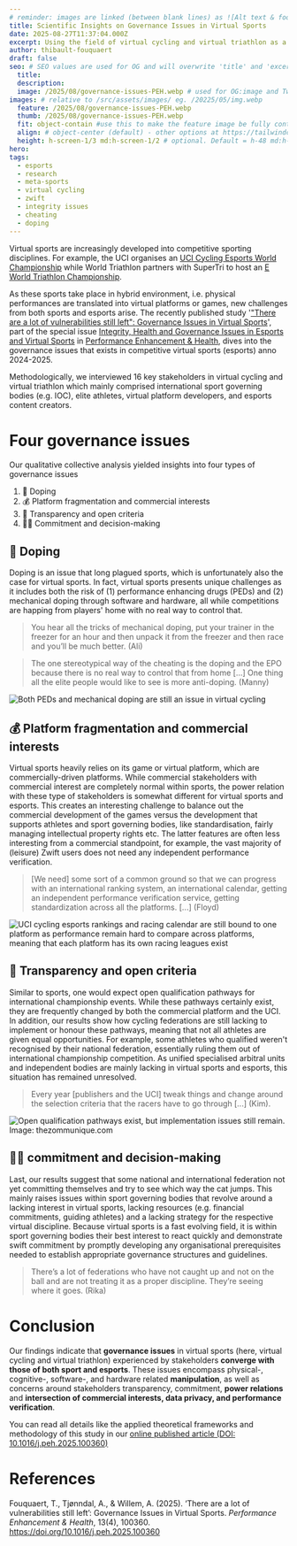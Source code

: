 ```yaml
---
# reminder: images are linked (between blank lines) as ![Alt text & footnote](/assets/images/202Y/MM/foo.webp)
title: Scientific Insights on Governance Issues in Virtual Sports
date: 2025-08-27T11:37:04.000Z
excerpt: Using the field of virtual cycling and virtual triathlon as a case, this research paper identifies and discusses four governance issues in virtual cycling which include (1) doping, (2) platform fragmentation and commercial interests, (3) transparency and open criteria, and (4) commitment and decision-making.
author: thibault-fouquaert
draft: false
seo: # SEO values are used for OG and will overwrite 'title' and 'excerpt' above
  title:
  description:
  image: /2025/08/governance-issues-PEH.webp # used for OG:image and Twitter:image. Overrides default set in _data/meta.siteImage
images: # relative to /src/assets/images/ eg. /20225/05/img.webp
  feature: /2025/08/governance-issues-PEH.webp
  thumb: /2025/08/governance-issues-PEH.webp
  fit: object-contain #use this to make the feature image be fully contained within the given height
  align: # object-center (default) - other options at https://tailwindcss.com/docs/object-position
  height: h-screen-1/3 md:h-screen-1/2 # optional. Default = h-48 md:h-screen-1/3
hero:
tags:
  - esports
  - research
  - meta-sports
  - virtual cycling
  - zwift
  - integrity issues
  - cheating
  - doping
---
```


Virtual sports are increasingly developed into competitive sporting disciplines. For example, the UCI organises an [UCI Cycling Esports World Championship](https://www.uci.org/competition-hub/2025-uci-cycling-esports-world-championships/7yaBDFMwGaC5IMoH0tUAeh) while World Triathlon partners with SuperTri to host an [E World Triathlon Championship](https://triathlon.org/e-world-triathlon-championship). 

As these sports take place in hybrid environment, i.e. physical performances are translated into virtual platforms or games, new challenges from both sports and esports arise. The recently published study '["There are a lot of vulnerabilities still left": Governance Issues in Virtual Sports](https://doi.org/10.1016/j.peh.2025.100360)', part of the special issue [Integrity, Health and Governance Issues in Esports and Virtual Sports](https://www.sciencedirect.com/science/journal/22112669/vsi/107J7HTLKCW) in [Performance Enhancement & Health](https://www.sciencedirect.com/journal/performance-enhancement-and-health), dives into the governance issues that exists in competitive virtual sports (esports) anno 2024-2025.

Methodologically, we interviewed 16 key stakeholders in virtual cycling and virtual triathlon which mainly comprised international sport governing bodies (e.g. IOC), elite athletes, virtual platform developers, and esports content creators.

# Four governance issues
Our qualitative collective analysis yielded insights into four types of governance issues
1. :pill: Doping
2. :moneybag: Platform fragmentation and commercial interests
3. :eyes: Transparency and open criteria 
4. :judge: Commitment and decision-making

## :pill: Doping
Doping is an issue that long plagued sports, which is unfortunately also the case for virtual sports. In fact, virtual sports presents unique challenges as it includes both the risk of (1) performance enhancing drugs (PEDs) and (2) mechanical doping through software and hardware, all while competitions are happing from players' home with no real way to control that.

> You hear all the tricks of mechanical doping, put your trainer in the freezer for an hour and then unpack it from the freezer and then race and you’ll be much better. (Ali)

> The one stereotypical way of the cheating is the doping and the EPO because there is no real way to control that from home [...] One thing all the elite people would like to see is more anti-doping. (Manny)

![Both PEDs and mechanical doping are still an issue in virtual cycling](/assets/images/2025/08/doping-governance-issues-virtual-cycling.webp)

## :moneybag: Platform fragmentation and commercial interests
Virtual sports heavily relies on its game or virtual platform, which are commercially-driven platforms. While commercial stakeholders with commercial interest are completely normal within sports, the power relation with these type of stakeholders is somewhat different for virtual sports and esports. This creates an interesting challenge to balance out the commercial development of the games versus the development that supports athletes and sport governing bodies, like standardisation, fairly managing intellectual property rights etc. The latter features are often less interesting from a commercial standpoint, for example, the vast majority of (leisure) Zwift users does not need any independent performance verification.

> [We need] some sort of a common ground so that we can progress with an international ranking system, an international calendar, getting an independent performance verification service, getting standardization across all the platforms. [...] (Floyd)

![UCI cycling esports rankings and racing calendar are still bound to one platform as performance remain hard to compare across platforms, meaning that each platform has its own racing leagues exist](/assets/images/2025/08/standardisation-governance-issues-virtual-cycling.webp)

## :eyes: Transparency and open criteria
Similar to sports, one would expect open qualification pathways for international championship events. While these pathways certainly exist, they are frequently changed by both the commercial platform and the UCI. In addition, our results show how cycling federations are still lacking to implement or honour these pathways, meaning that not all athletes are given equal opportunities. For example, some athletes who qualified weren't recognised by their national federation, essentially ruling them out of international championship competition. As unified specialised arbitral units and independent bodies are mainly lacking in virtual sports and esports, this situation has remained unresolved.

> Every year [publishers and the UCI] tweak things and change around the selection criteria that the racers have to go through [...] (Kim).

![Open qualification pathways exist, but implementation issues still remain. Image: thezommunique.com](/assets/images/2025/08/criteria-governance-issues-virtual-cycling.webp)

## :judge: commitment and decision-making
Last, our results suggest that some national and international federation not yet committing themselves and try to see which way the cat jumps. This mainly raises issues within sport governing bodies that revolve around a lacking interest in virtual sports, lacking resources (e.g. financial commitments, guiding athletes) and a lacking strategy for the respective virtual discipline. Because virtual sports is a fast evolving field, it is within sport governing bodies their best interest to react quickly and demonstrate swift commitment by promptly developing any organisational prerequisites needed to establish appropriate governance structures and guidelines.

> There’s a lot of federations who have not caught up and not on the ball and are not treating it as a proper discipline. They’re seeing where it goes. (Rika)


# Conclusion
Our findings indicate that **governance issues** in virtual sports (here, virtual cycling and virtual triathlon) experienced by stakeholders **converge with those of both sport and esports**. These issues encompass physical-, cognitive-, software-, and hardware related **manipulation**, as well as concerns around stakeholders transparency, commitment, **power relations** and **intersection of commercial interests, data privacy, and performance verification**.

You can read all details like the applied theoretical frameworks and methodology of this study in our [online published article (DOI: 10.1016/j.peh.2025.100360)](https://doi.org/10.1016/j.peh.2025.100360)

# References
Fouquaert, T., Tjønndal, A., & Willem, A. (2025). ‘There are a lot of vulnerabilities still left’: Governance Issues in Virtual Sports. *Performance Enhancement & Health*, 13(4), 100360. https://doi.org/10.1016/j.peh.2025.100360
